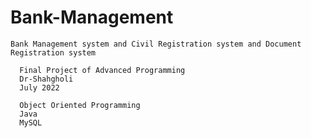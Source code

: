 # Bank-Management

    Bank Management system and Civil Registration system and Document Registration system

      Final Project of Advanced Programming
      Dr-Shahgholi
      July 2022

      Object Oriented Programming
      Java
      MySQL

